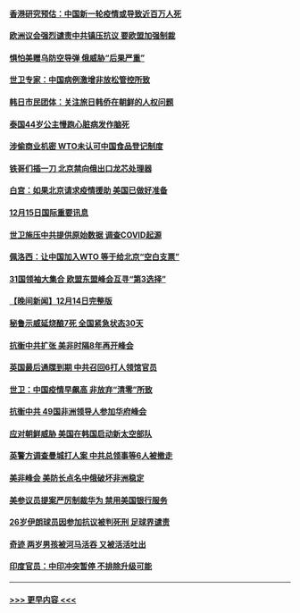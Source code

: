 #### [香港研究预估：中国新一轮疫情或导致近百万人死](../pages/prog202/a103599074.md?t=12160701) 
#### [欧洲议会强烈谴责中共镇压抗议 要欧盟加强制裁](../pages/prog202/a103598914.md?t=12160701) 
#### [惧怕美赠乌防空导弹 俄威胁“后果严重”](../pages/prog202/a103599063.md?t=12160701) 
#### [世卫专家：中国病例激增非放松管控所致](../pages/prog202/a103598973.md?t=12160701) 
#### [韩日市民团体：关注旅日韩侨在朝鲜的人权问题](../pages/prog202/a103598980.md?t=12160701) 
#### [泰国44岁公主慢跑心脏病发作脑死](../pages/prog202/a103598900.md?t=12160701) 
#### [涉偷商业机密 WTO未认可中国食品登记制度](../pages/prog202/a103598828.md?t=12160701) 
#### [铁哥们插一刀 北京禁向俄出口龙芯处理器](../pages/prog202/a103598709.md?t=12160701) 
#### [白宫：如果北京请求疫情援助 美国已做好准备](../pages/prog202/a103598705.md?t=12160701) 
#### [12月15日国际重要讯息](../pages/prog202/a103598729.md?t=12160701) 
#### [世卫施压中共提供原始数据 调查COVID起源](../pages/prog202/a103598714.md?t=12160701) 
#### [佩洛西：让中国加入WTO 等于给北京“空白支票”](../pages/prog202/a103598688.md?t=12160701) 
#### [31国领袖大集合 欧盟东盟峰会互寻“第3选择”](../pages/prog202/a103598593.md?t=12160701) 
#### [【晚间新闻】12月14日完整版](../pages/prog202/a103598465.md?t=12160701) 
#### [秘鲁示威延烧酿7死 全国紧急状态30天](../pages/prog202/a103598548.md?t=12160701) 
#### [抗衡中共扩张 美非时隔8年再开峰会](../pages/prog202/a103598333.md?t=12160701) 
#### [英国最后通牒到期 中共召回6打人领馆官员](../pages/prog202/a103598341.md?t=12160701) 
#### [世卫：中国疫情早飙高 非放弃“清零”所致](../pages/prog202/a103598107.md?t=12160701) 
#### [抗衡中共 49国非洲领导人参加华府峰会](../pages/prog202/a103598114.md?t=12160701) 
#### [应对朝鲜威胁 美国在韩国启动新太空部队](../pages/prog202/a103598119.md?t=12160701) 
#### [英警方调查曼城打人案 中共总领事等6人被撤走](../pages/prog202/a103598004.md?t=12160701) 
#### [美非峰会 美防长点名中俄破坏非洲稳定](../pages/prog202/a103597941.md?t=12160701) 
#### [美参议员提案严厉制裁华为 禁用美国银行服务](../pages/prog202/a103597938.md?t=12160701) 
#### [26岁伊朗球员因参加抗议被判死刑 足球界谴责](../pages/prog202/a103597849.md?t=12160701) 
#### [奇迹 两岁男孩被河马活吞 又被活活吐出](../pages/prog202/a103597843.md?t=12160701) 
#### [印度官员：中印冲突暂停 不排除升级可能](../pages/prog202/a103597835.md?t=12160701) 

----
#### [ >>> 更早内容 <<< ](../indexes/prog202-earlier.md)
